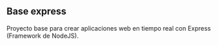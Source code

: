 ## Base express
Proyecto base para crear aplicaciones web en tiempo real con Express (Framework de NodeJS).
